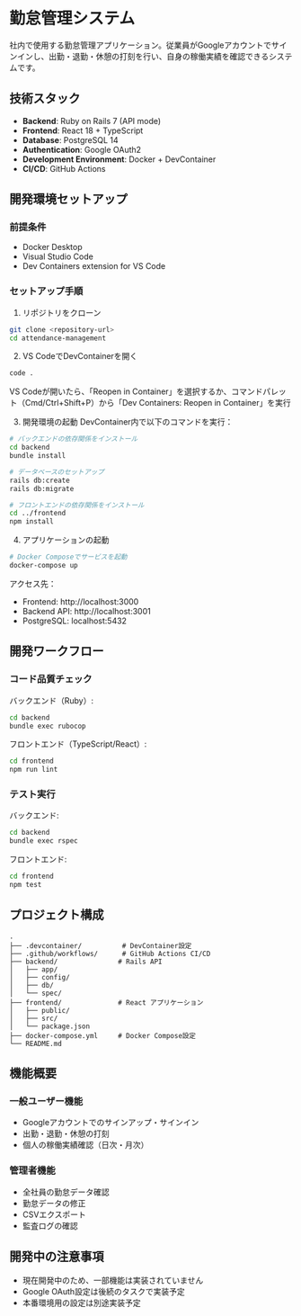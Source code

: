 # 勤怠管理システム

社内で使用する勤怠管理アプリケーション。従業員がGoogleアカウントでサインインし、出勤・退勤・休憩の打刻を行い、自身の稼働実績を確認できるシステムです。

## 技術スタック

- **Backend**: Ruby on Rails 7 (API mode)
- **Frontend**: React 18 + TypeScript
- **Database**: PostgreSQL 14
- **Authentication**: Google OAuth2
- **Development Environment**: Docker + DevContainer
- **CI/CD**: GitHub Actions

## 開発環境セットアップ

### 前提条件

- Docker Desktop
- Visual Studio Code
- Dev Containers extension for VS Code

### セットアップ手順

1. リポジトリをクローン
```bash
git clone <repository-url>
cd attendance-management
```

2. VS CodeでDevContainerを開く
```bash
code .
```
VS Codeが開いたら、「Reopen in Container」を選択するか、コマンドパレット（Cmd/Ctrl+Shift+P）から「Dev Containers: Reopen in Container」を実行

3. 開発環境の起動
DevContainer内で以下のコマンドを実行：
```bash
# バックエンドの依存関係をインストール
cd backend
bundle install

# データベースのセットアップ
rails db:create
rails db:migrate

# フロントエンドの依存関係をインストール
cd ../frontend
npm install
```

4. アプリケーションの起動
```bash
# Docker Composeでサービスを起動
docker-compose up
```

アクセス先：
- Frontend: http://localhost:3000
- Backend API: http://localhost:3001
- PostgreSQL: localhost:5432

## 開発ワークフロー

### コード品質チェック

バックエンド（Ruby）:
```bash
cd backend
bundle exec rubocop
```

フロントエンド（TypeScript/React）:
```bash
cd frontend
npm run lint
```

### テスト実行

バックエンド:
```bash
cd backend
bundle exec rspec
```

フロントエンド:
```bash
cd frontend
npm test
```

## プロジェクト構成

```
.
├── .devcontainer/          # DevContainer設定
├── .github/workflows/      # GitHub Actions CI/CD
├── backend/               # Rails API
│   ├── app/
│   ├── config/
│   ├── db/
│   └── spec/
├── frontend/              # React アプリケーション
│   ├── public/
│   ├── src/
│   └── package.json
├── docker-compose.yml     # Docker Compose設定
└── README.md
```

## 機能概要

### 一般ユーザー機能
- Googleアカウントでのサインアップ・サインイン
- 出勤・退勤・休憩の打刻
- 個人の稼働実績確認（日次・月次）

### 管理者機能
- 全社員の勤怠データ確認
- 勤怠データの修正
- CSVエクスポート
- 監査ログの確認

## 開発中の注意事項

- 現在開発中のため、一部機能は実装されていません
- Google OAuth設定は後続のタスクで実装予定
- 本番環境用の設定は別途実装予定